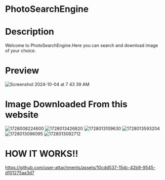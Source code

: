# PhotoSearchEngine

<h1>Description</h1>

<p>Welcome to PhotoSearchEngine.Here you can search and download image of your choice.</p>




<h1>Preview</h1>





![Screenshot 2024-10-04 at 7 43 39 AM](https://github.com/user-attachments/assets/7a20a89e-7edc-44e9-820e-d7e4d088df72)


<h1>Image Downloaded From this website</h1>

![1728008224600](https://github.com/user-attachments/assets/f6bf2502-f071-42ad-8194-af40eceed829) ![1728013426820](https://github.com/user-attachments/assets/74f41953-9a14-4564-98a2-bb9e40a4559f) ![1728013109630](https://github.com/user-attachments/assets/ab4945c0-ea5c-4d18-9e23-4e62645ae9b8)  ![1728013593204](https://github.com/user-attachments/assets/cfbe9d32-1228-4723-9b0b-6c53990cecd1)
 ![1728013096095](https://github.com/user-attachments/assets/04779ce4-bf34-4307-989d-2c9be3653e98)
 ![1728013092712](https://github.com/user-attachments/assets/02a84743-1516-4f95-8db9-8867acfbf8c7)


<h1>HOW IT WORKS!!</h1>

https://github.com/user-attachments/assets/10cdd537-15dc-42b9-9545-d101275aa3d7
